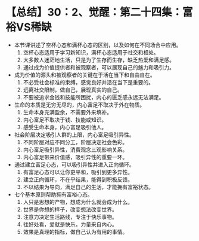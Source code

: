 # 【总结】30：2、觉醒：第二十四集：富裕VS稀缺

-   本节课讲述了空杯心态和满杯心态的区别，以及如何在不同场合中应用。
    1.  空杯心态适用于学习新知识，满杯心态适用于社交和相处。
    2.  大多数人迷茫地生活，只是为了生存而生存，缺乏热爱和满足感。
    3.  通过成为价值提供者和被观察者，可以展现自己的魅力和吸引力。
-   成为价值的源头和被观察者的关键在于活在当下和自由自在。
    1.  不必受社会标准的束缚，感觉良好并活在当下是重要的。
    2.  远离社交限制，做自己，展现真实的自己。
    3.  不要被追求金钱和技能所困扰，内心的匮乏感永远无法满足。
-   生命的本质是无穷无尽的，内心富足不取决于外在物质。
    1.  生命本身充满盈余，不需要外来填补。
    2.  内心富足不取决于钱、技能或知识。
    3.  感受生命本身，内心富足吸引他人。
-   社会阶层决定吸引人群的上限，内心富足吸引异性。
    1.  不同阶层对应不同分工，阶层决定社会色彩。
    2.  内心富足吸引异性，消费观念三观影响关系。
    3.  内心富足带来价值感，吸引异性的重要一环。
-   通过建立富足心态，可以吸引异性并进入正向循环。
    1.  有富足心态可以让你更平和，吸引到更多异性。
    2.  建立正向循环，不在乎结果，能得到积极反馈。
    3.  不以结果为导向，满足自己的生活，才能拥有富裕状态。
-   七个基本原则帮助拥有富裕心态。
    1.  人只是思想的产物，想成为什么就会成为什么。
    2.  世界是你想的样子，改变想法改变世界。
    3.  注意力决定生活路线，专注于快乐事物。
    4.  往好处看，爱就是快乐，力量来自内心。
    5.  效果是真理的指标，做自己认为有用的事情。